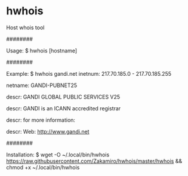 # hwhois
Host whois tool

########

Usage:
$ hwhois [hostname]

########

Example:
$ hwhois gandi.net
inetnum:        217.70.185.0 - 217.70.185.255

netname:        GANDI-PUBNET25

descr:          GANDI GLOBAL PUBLIC SERVICES V25

descr:          GANDI is an ICANN accredited registrar

descr:          for more information:

descr:          Web:   http://www.gandi.net

########

Installation:
$ wget -O ~/.local/bin/hwhois https://raw.githubusercontent.com/Zakamiro/hwhois/master/hwhois && chmod +x ~/.local/bin/hwhois

